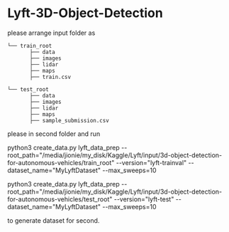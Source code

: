 # Lyft-3D-Object-Detection
please arrange input folder as 
```plain
└── train_root
       ├── data
       ├── images
       ├── lidar
       ├── maps
       ├── train.csv

└── test_root
       ├── data
       ├── images
       ├── lidar
       ├── maps
       ├── sample_submission.csv
```
please in second folder and run

python3 create_data.py lyft_data_prep --root_path="/media/jionie/my_disk/Kaggle/Lyft/input/3d-object-detection-for-autonomous-vehicles/train_root" --version="lyft-trainval" --dataset_name="MyLyftDataset" --max_sweeps=10

python3 create_data.py lyft_data_prep --root_path="/media/jionie/my_disk/Kaggle/Lyft/input/3d-object-detection-for-autonomous-vehicles/test_root" --version="lyft-test" --dataset_name="MyLyftDataset" --max_sweeps=10

to generate dataset for second.

